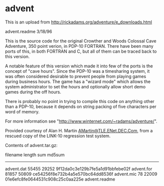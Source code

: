 # advent
This is an upload from http://rickadams.org/adventure/e_downloads.html

advent.readme
3/18/96

This is the source code for the original Crowther and Woods Colossal Cave
Adventure, 350 point verion, in PDP-10 FORTRAN.  There have been many ports
of this, in both FORTRAN and C, but all of them can be traced back to this
version.

A notable feature of this version which made it into few of the ports is the
concept of "cave hours".  Since the PDP-10 was a timesharing system, it was
often considered desirable to prevent people from playing games during
business hours.  The game has a "wizard mode" which allows the system
administrator to set the hours and optionally allow short demo games during
the off hours.

There is probably no point in trying to compile this code on anything other
than a PDP-10, because it depends on string packing of five characters per
word of memory.

For more information see "http://www.winternet.com/~radams/adventure/".

Provided courtesy of Alan H. Martin <AMartin@TLE.ENet.DEC.Com>, from a rescued
copy of the LINK-10 regression test system.

Contents of advent.tar.gz:

 filename     length     sum     md5sum
----------    ------    -----    --------------------------------
advent.dat     55455    29252    9f12da0c3e129b7fe5a1d91bbfebe02f
advent.for     81857    50809    ce54256f8e732b4a5e570bc64dd8536f
advent.mic        78    22009    01e6efc8fe0644531c908c25c0aa225e
advent.readme
